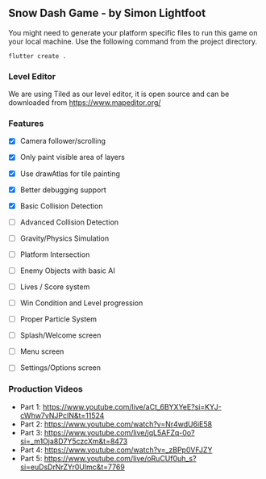 ## Snow Dash Game - by Simon Lightfoot

You might need to generate your platform specific files to run
this game on your local machine. Use the following command
from the project directory.

`flutter create .`

### Level Editor

We are using Tiled as our level editor, it is open source and 
can be downloaded from https://www.mapeditor.org/

### Features

- [x] Camera follower/scrolling
- [x] Only paint visible area of layers
- [x] Use drawAtlas for tile painting
- [x] Better debugging support
- [x] Basic Collision Detection
- [ ] Advanced Collision Detection
- [ ] Gravity/Physics Simulation
- [ ] Platform Intersection
- [ ] Enemy Objects with basic AI
- [ ] Lives / Score system
- [ ] Win Condition and Level progression
- [ ] Proper Particle System
- [ ] Splash/Welcome screen
- [ ] Menu screen
- [ ] Settings/Options screen


### Production Videos

* Part 1: https://www.youtube.com/live/aCt_6BYXYeE?si=KYJ-cWhw7vNJPcIN&t=11524
* Part 2: https://www.youtube.com/watch?v=Nr4wdU6iE58
* Part 3: https://www.youtube.com/live/jqL5AFZq-0o?si=_m1Oja8D7Y5czcXm&t=8473
* Part 4: https://www.youtube.com/watch?v=_zBPp0VFJZY
* Part 5: https://www.youtube.com/live/oRuCUf0uh_s?si=euDsDrNrZYr0Ulmc&t=7769
